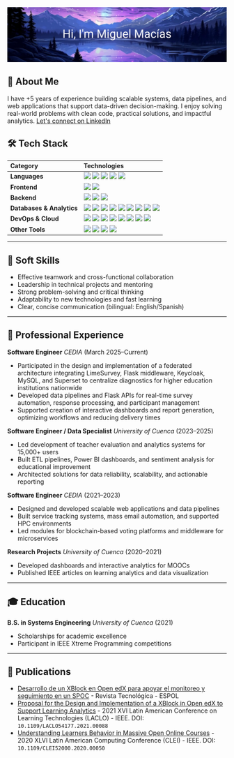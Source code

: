 <div align="center">
  <img src="./assets/banner.svg" alt="Hi, I'm Miguel Macías">
</div>

## 👋 About Me

I have +5 years of experience building scalable systems, data pipelines, and web applications that support data-driven decision-making. I enjoy solving real-world problems with clean code, practical solutions, and impactful analytics.
[Let's connect on LinkedIn](https://www.linkedin.com/in/migerudev)


## 🛠️ Tech Stack

| Category | Technologies |
| :--- | :--- |
| **Languages** | <img src="https://img.shields.io/badge/Python-3776AB?style=for-the-badge&logo=python&logoColor=white"/> <img src="https://img.shields.io/badge/JavaScript-F7DF1E?style=for-the-badge&logo=javascript&logoColor=black"/> <img src="https://img.shields.io/badge/TypeScript-3178C6?style=for-the-badge&logo=typescript&logoColor=white"/> <img src="https://img.shields.io/badge/Go-00ADD8?style=for-the-badge&logo=go&logoColor=white"/> <img src="https://img.shields.io/badge/SQL-4479A1?style=for-the-badge&logo=postgresql&logoColor=white"/> |
| **Frontend** | <img src="https://img.shields.io/badge/Angular-DD0031?style=for-the-badge&logo=angular&logoColor=white"/> <img src="https://img.shields.io/badge/React-61DAFB?style=for-the-badge&logo=react&logoColor=black"/> |
| **Backend** | <img src="https://img.shields.io/badge/Spring_Boot-6DB33F?style=for-the-badge&logo=spring-boot&logoColor=white"/> <img src="https://img.shields.io/badge/FastAPI-009688?style=for-the-badge&logo=fastapi&logoColor=white"/> <img src="https://img.shields.io/badge/Flask-000000?style=for-the-badge&logo=flask&logoColor=white"/> |
| **Databases & Analytics** | <img src="https://img.shields.io/badge/Power_BI-F2C811?style=for-the-badge&logo=powerbi&logoColor=black"/> <img src="https://img.shields.io/badge/ETL-702C8C?style=for-the-badge&logoColor=white"/> <img src="https://img.shields.io/badge/Apache_Spark-E25A1C?style=for-the-badge&logo=apache-spark&logoColor=white"/> <img src="https://img.shields.io/badge/Data_Modeling-1E90FF?style=for-the-badge&logoColor=white"/> <img src="https://img.shields.io/badge/Data_Visualization-FF7F50?style=for-the-badge&logoColor=white"/> <img src="https://img.shields.io/badge/Machine_Learning-FFD700?style=for-the-badge&logoColor=black"/> <img src="https://img.shields.io/badge/Superset-4A90E2?style=for-the-badge&logo=apache-superset&logoColor=white"/> <img src="https://img.shields.io/badge/MongoDB-47A248?style=for-the-badge&logo=mongodb&logoColor=white"/> <img src="https://img.shields.io/badge/MySQL-4479A1?style=for-the-badge&logo=mysql&logoColor=white"/> |
| **DevOps & Cloud** | <img src="https://img.shields.io/badge/Docker-2496ED?style=for-the-badge&logo=docker&logoColor=white"/> <img src="https://img.shields.io/badge/Kubernetes-326CE5?style=for-the-badge&logo=kubernetes&logoColor=white"/> <img src="https://img.shields.io/badge/Git-F05032?style=for-the-badge&logo=git&logoColor=white"/> <img src="https://img.shields.io/badge/GitHub-181717?style=for-the-badge&logo=github&logoColor=white"/> <img src="https://img.shields.io/badge/GitLab-FC6D26?style=for-the-badge&logo=gitlab&logoColor=white"/> <img src="https://img.shields.io/badge/Bitbucket-0052CC?style=for-the-badge&logo=bitbucket&logoColor=white"/> <img src="https://img.shields.io/badge/Google_Cloud-4285F4?style=for-the-badge&logo=google-cloud&logoColor=white"/> <img src="https://img.shields.io/badge/Keycloak-2A9DF4?style=for-the-badge&logo=keycloak&logoColor=white"/> |
| **Other Tools** | <img src="https://img.shields.io/badge/REST_APIs-0277BD?style=for-the-badge&logoColor=white"/> <img src="https://img.shields.io/badge/Agile/SCRUM-009EDA?style=for-the-badge&logoColor=white"/> <img src="https://img.shields.io/badge/CI/CD-3C94D6?style=for-the-badge&logo=gitlabci&logoColor=white"/> <img src="https://img.shields.io/badge/HPC_Automation-BF0000?style=for-the-badge&logoColor=white"/> |

---

## 🤝 Soft Skills

* Effective teamwork and cross-functional collaboration
* Leadership in technical projects and mentoring
* Strong problem-solving and critical thinking
* Adaptability to new technologies and fast learning
* Clear, concise communication (bilingual: English/Spanish)

---

## 💼 Professional Experience

**Software Engineer**
*CEDIA* (March 2025–Current)

* Participated in the design and implementation of a federated architecture integrating LimeSurvey, Flask middleware, Keycloak, MySQL, and Superset to centralize diagnostics for higher education institutions nationwide
* Developed data pipelines and Flask APIs for real-time survey automation, response processing, and participant management
* Supported creation of interactive dashboards and report generation, optimizing workflows and reducing delivery times

**Software Engineer / Data Specialist**
*University of Cuenca* (2023–2025)

* Led development of teacher evaluation and analytics systems for 15,000+ users
* Built ETL pipelines, Power BI dashboards, and sentiment analysis for educational improvement
* Architected solutions for data reliability, scalability, and actionable reporting

**Software Engineer**
*CEDIA* (2021–2023)

* Designed and developed scalable web applications and data pipelines
* Built service tracking systems, mass email automation, and supported HPC environments
* Led modules for blockchain-based voting platforms and middleware for microservices

**Research Projects**
*University of Cuenca* (2020–2021)

* Developed dashboards and interactive analytics for MOOCs
* Published IEEE articles on learning analytics and data visualization

---

## 🎓 Education

**B.S. in Systems Engineering**
*University of Cuenca* (2021)

* Scholarships for academic excellence
* Participant in IEEE Xtreme Programming competitions

---

## 📝 Publications

* [Desarrollo de un XBlock en Open edX para apoyar el monitoreo y seguimiento en un SPOC](https://rte.espol.edu.ec/index.php/tecnologica/article/view/957/651) - Revista Tecnológica - ESPOL
* [Proposal for the Design and Implementation of a XBlock in Open edX to Support Learning Analytics](https://ieeexplore.ieee.org/document/9725187) - 2021 XVI Latin American Conference on Learning Technologies (LACLO) - IEEE. DOI: `10.1109/LACLO54177.2021.00088`
* [Understanding Learners Behavior in Massive Open Online Courses](https://ieeexplore.ieee.org/document/9458355) - 2020 XLVI Latin American Computing Conference (CLEI) - IEEE. DOI: `10.1109/CLEI52000.2020.00050`
